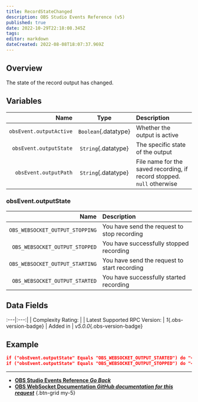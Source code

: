 ```yaml
---
title: RecordStateChanged
description: OBS Studio Events Reference (v5)
published: true
date: 2022-10-29T22:18:08.345Z
tags: 
editor: markdown
dateCreated: 2022-08-08T18:07:37.969Z
---
```


## Overview
The state of the record output has changed.

## Variables
Name | Type | Description | 
----:|:----:|:------------|
`obsEvent.outputActive` | `Boolean`{.datatype} | Whether the output is active
`obsEvent.outputState` | `String`{.datatype} | The specific state of the output
`obsEvent.outputPath` | `String`{.datatype} | File name for the saved recording, if record stopped. `null` otherwise

### obsEvent.outputState
Name | Description
----:|:------------
`OBS_WEBSOCKET_OUTPUT_STOPPING` | You have send the request to stop recording
`OBS_WEBSOCKET_OUTPUT_STOPPED` | You have successfully stopped recording
`OBS_WEBSOCKET_OUTPUT_STARTING` | You have send the request to start recording
`OBS_WEBSOCKET_OUTPUT_STARTED` | You have successfully started recording

## Data Fields
:---|:---:|
| Complexity Rating: | <span class="stars stars--2"></span>
| Latest Supported RPC Version: | *1*{.obs-version-badge}
| Added in | *v5.0.0*{.obs-version-badge}

## Example
```json
if ("obsEvent.outputState" Equals "OBS_WEBSOCKET_OUTPUT_STARTED") do "<start recording action>" then "break"
if ("obsEvent.outputState" Equals "OBS_WEBSOCKET_OUTPUT_STOPPED") do "<stop recording action>" then "break"
```

---

- [<i class="mdi mdi-chevron-left"></i>**OBS Studio Events Reference *Go Back***](/Broadcasters/OBS/Events)
- [<i class="mdi mdi-github"></i> **OBS WebSocket Documentation *GitHub documentation for this request***](https://github.com/obsproject/obs-websocket/blob/master/docs/generated/protocol.md#recordstatechanged)
{.btn-grid my-5}